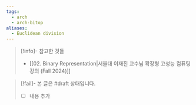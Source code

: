 ```yaml
---
tags:
  - arch
  - arch-bitop
aliases:
  - Euclidean division
---
```

> [!info]- 참고한 것들
> - [[02.  Binary Representation|서울대 이재진 교수님 확장형 고성능 컴퓨팅 강의 (Fall 2024)]]

> [!fail]- 본 글은 #draft 상태입니다.
> - [ ] 내용 추가